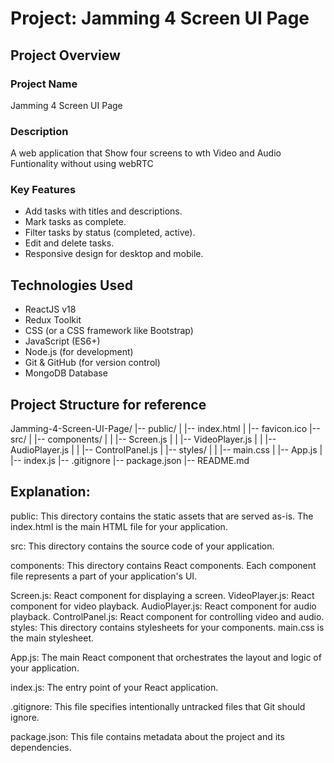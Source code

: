 # Project: Jamming 4 Screen UI Page

## Project Overview

### Project Name
Jamming 4 Screen UI Page

### Description
A web application that Show four screens to wth Video and Audio Funtionality without using webRTC

### Key Features
- Add tasks with titles and descriptions.
- Mark tasks as complete.
- Filter tasks by status (completed, active).
- Edit and delete tasks.
- Responsive design for desktop and mobile.

## Technologies Used

- ReactJS v18
- Redux Toolkit
- CSS (or a CSS framework like Bootstrap)
- JavaScript (ES6+)
- Node.js (for development)
- Git & GitHub (for version control)
- MongoDB Database

## Project Structure for reference
Jamming-4-Screen-UI-Page/
|-- public/
|   |-- index.html
|   |-- favicon.ico
|-- src/
|   |-- components/
|   |   |-- Screen.js
|   |   |-- VideoPlayer.js
|   |   |-- AudioPlayer.js
|   |   |-- ControlPanel.js
|   |-- styles/
|   |   |-- main.css
|   |-- App.js
|   |-- index.js
|-- .gitignore
|-- package.json
|-- README.md


## Explanation:

public: This directory contains the static assets that are served as-is. The index.html is the main HTML file for your application.

src: This directory contains the source code of your application.

components: This directory contains React components. Each component file represents a part of your application's UI.

Screen.js: React component for displaying a screen.
VideoPlayer.js: React component for video playback.
AudioPlayer.js: React component for audio playback.
ControlPanel.js: React component for controlling video and audio.
styles: This directory contains stylesheets for your components. main.css is the main stylesheet.

App.js: The main React component that orchestrates the layout and logic of your application.

index.js: The entry point of your React application.

.gitignore: This file specifies intentionally untracked files that Git should ignore.

package.json: This file contains metadata about the project and its dependencies.
